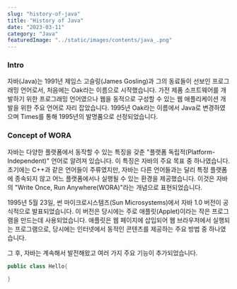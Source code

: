 ```yaml
---
slug: "history-of-java"
title: "History of Java"
date: "2023-03-11"
category: "Java"
featuredImage: "../static/images/contents/java_.png"
---
```


### Intro
자바(Java)는 1991년 제임스 고슬링(James Gosling)과 그의 동료들이 선보인 프로그래밍 언어로서, 처음에는 Oak라는 이름으로 시작했습니다. 
가전 제품 소프트웨어를 개발하기 위한 프로그래밍 언어였으나 웹을 동적으로 구성할 수 있는 웹 애플리케이션 개발을 위한
주요 언어로 자리 잡았습니다. 1995년 Oak라는 이름에서 Java로 변경하였으며 Times를 통해 1995년의 발명품으로 선정되었습니다.

### Concept of WORA
자바는 다양한 플랫폼에서 동작할 수 있는 특징을 갖춘 "플랫폼 독립적(Platform-Independent)" 언어로 알려져 있습니다. 
이 특징은 자바의 주요 목표 중 하나였습니다. 
초기에는 C++과 같은 언어들이 주류였지만, 자바는 다른 언어들과는 달리 특정 플랫폼에 종속되지 않고 어느 플랫폼에서나 실행될 수 있는 환경을 제공했습니다. 
이것은 자바의 "Write Once, Run Anywhere(WORA)"라는 개념으로 표현되었습니다.

1995년 5월 23일, 썬 마이크로시스템즈(Sun Microsystems)에서 자바 1.0 버전이 공식적으로 발표되었습니다. 
이 버전은 당시에는 주로 애플릿(Applet)이라는 작은 프로그램을 만드는데 사용되었습니다. 
애플릿은 웹 페이지에 삽입되어 웹 브라우저에서 실행되는 프로그램으로, 
당시에는 인터넷에서 동적인 콘텐츠를 제공하는 주요 방법 중 하나였습니다.

그 후, 자바는 계속해서 발전해왔고 여러 가지 주요 기능이 추가되었습니다.

```java
public class Hello{
    
}
```